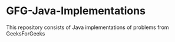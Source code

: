 GFG-Java-Implementations
========================

This repository consists of Java implementations of problems from GeeksForGeeks

